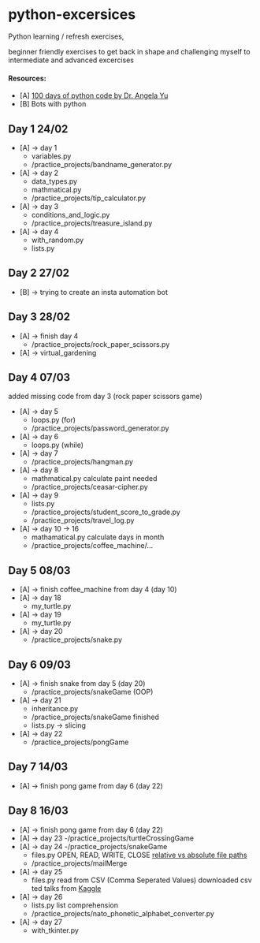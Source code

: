 # python-excersices
Python learning / refresh exercises, 

beginner friendly exercises to get back in shape and challenging myself to intermediate and advanced excercises

#### Resources:
- [A] [100 days of python code by Dr. Angela Yu](https://www.udemy.com/course/100-days-of-code/)
- [B] Bots with python

## Day 1 24/02
- [A] -> day 1
    - variables.py
    - /practice_projects/bandname_generator.py
- [A] -> day 2 
    - data_types.py
    - mathmatical.py
    - /practice_projects/tip_calculator.py
- [A] -> day 3
    - conditions_and_logic.py
    - /practice_projects/treasure_island.py
- [A] -> day 4
    - with_random.py    
    - lists.py

## Day 2 27/02
- [B] -> trying to create an insta automation bot

## Day 3 28/02
- [A] -> finish day 4
    - /practice_projects/rock_paper_scissors.py
- [A] -> virtual_gardening

## Day 4 07/03
added missing code from day 3 (rock paper scissors game)
- [A] -> day 5
    - loops.py (for)
    - /practice_projects/password_generator.py
- [A] -> day 6
    - loops.py (while)
- [A] -> day 7
    - /practice_projects/hangman.py
- [A] -> day 8
    - mathmatical.py calculate paint needed
    - /practice_projects/ceasar-cipher.py   
- [A] -> day 9
    - lists.py
    - /practice_projects/student_score_to_grade.py
    - /practice_projects/travel_log.py
- [A] -> day 10 -> 16
    - mathamatical.py calculate days in month
    - /practice_projects/coffee_machine/... 

## Day 5 08/03
- [A] -> finish coffee_machine from day 4 (day 10)
- [A] -> day 18 
    - my_turtle.py
- [A] -> day 19    
    - my_turtle.py
- [A] -> day 20
    - /practice_projects/snake.py   

## Day 6 09/03
- [A] -> finish snake from day 5 (day 20)
    - /practice_projects/snakeGame (OOP)
- [A] -> day 21    
    - inheritance.py
    - /practice_projects/snakeGame finished 
    - lists.py -> slicing
- [A] -> day 22
    - /practice_projects/pongGame

## Day 7 14/03
- [A] -> finish pong game from day 6 (day 22)

## Day 8 16/03
- [A] -> finish pong game from day 6 (day 22)
- [A] -> day 23
    -/practice_projects/turtleCrossingGame
- [A] -> day 24
    -/practice_projects/snakeGame
    - files.py OPEN, READ, WRITE, CLOSE
    [relative vs absolute file paths](https://www.udemy.com/course/100-days-of-code/learn/lecture/20537660#content)
    - /practice_projects/mailMerge
- [A] -> day 25
    - files.py read from CSV (Comma Seperated Values)
    downloaded csv ted talks from [Kaggle](https://www.kaggle.com/ashishjangra27/ted-talks/version/1)
- [A] -> day 26
    - lists.py list comprehension
    - /practice_projects/nato_phonetic_alphabet_converter.py
- [A] -> day 27
    - with_tkinter.py
